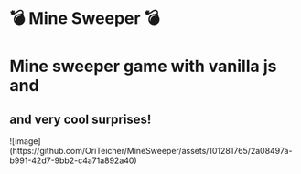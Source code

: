 # 💣 Mine Sweeper 💣
<h1> Mine sweeper game with vanilla js and </h1>
<h2> and very cool surprises!</h2>
![image](https://github.com/OriTeicher/MineSweeper/assets/101281765/2a08497a-b991-42d7-9bb2-c4a71a892a40)
